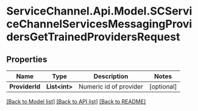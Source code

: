# ServiceChannel.Api.Model.SCServiceChannelServicesMessagingProvidersGetTrainedProvidersRequest

## Properties

Name | Type | Description | Notes
------------ | ------------- | ------------- | -------------
**ProviderId** | **List&lt;int&gt;** | Numeric id of provider | [optional] 

[[Back to Model list]](../README.md#documentation-for-models) [[Back to API list]](../README.md#documentation-for-api-endpoints) [[Back to README]](../README.md)

